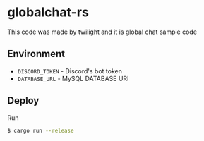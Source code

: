 # globalchat-rs
This code was made by twilight and it is global chat sample code

## Environment
- `DISCORD_TOKEN` - Discord's bot token
- `DATABASE_URL`  - MySQL DATABASE URI

## Deploy
Run
```sh
$ cargo run --release
```

